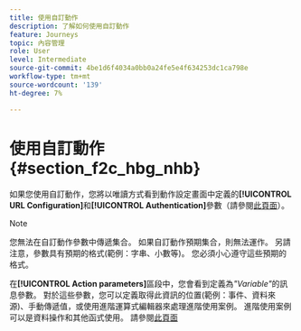 ```yaml
---
title: 使用自訂動作
description: 了解如何使用自訂動作
feature: Journeys
topic: 內容管理
role: User
level: Intermediate
source-git-commit: 4be1d6f4034a0bb0a24fe5e4f634253dc1ca798e
workflow-type: tm+mt
source-wordcount: '139'
ht-degree: 7%

---
```


# 使用自訂動作 {#section_f2c_hbg_nhb}

如果您使用自訂動作，您將以唯讀方式看到動作設定畫面中定義的&#x200B;**[!UICONTROL URL Configuration]**&#x200B;和&#x200B;**[!UICONTROL Authentication]**&#x200B;參數（請參閱[此頁面](../action/about-custom-action-configuration.md)）。

>[!NOTE]
>
>您無法在自訂動作參數中傳遞集合。 如果自訂動作預期集合，則無法運作。 另請注意，參數具有預期的格式(範例：字串、小數等)。 您必須小心遵守這些預期的格式。

在&#x200B;**[!UICONTROL Action parameters]**&#x200B;區段中，您會看到定義為&#x200B;_&quot;Variable&quot;_&#x200B;的訊息參數。 對於這些參數，您可以定義取得此資訊的位置(範例：事件、資料來源)、手動傳遞值，或使用進階運算式編輯器來處理進階使用案例。 進階使用案例可以是資料操作和其他函式使用。 請參閱[此頁面](https://experienceleague.adobe.com/docs/journeys/using/building-advanced-conditions-journeys/expressionadvanced.html?lang=zh-Hant)
